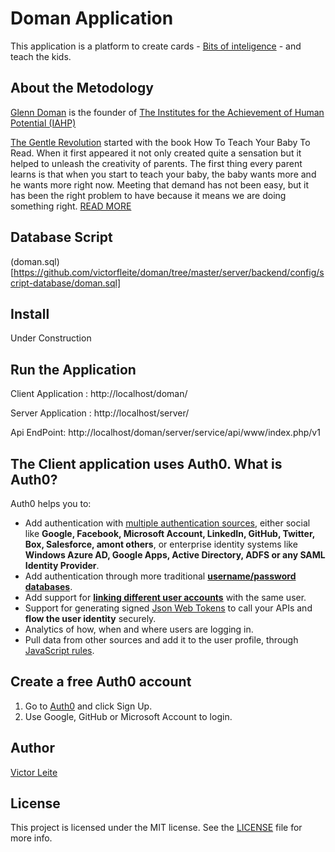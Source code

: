 # Doman Application

This application is a platform to create cards - [Bits of inteligence](http://www.gentlerevolution.com/mm5/merchant.mvc?Screen=CTGY&Category_Code=BOT) - and teach the kids.

## About the Metodology

[Glenn Doman](http://www.iahp.org/about-us/about-glenn-doman) is the founder of [The Institutes for the Achievement of Human Potential (IAHP)](http://www.iahp.org)

[The Gentle Revolution](http://www.gentlerevolution.com/mm5/merchant.mvc?Screen=SFNT&Store_Code=G) started with the book How To Teach Your Baby To Read. When it first appeared it not only created quite a sensation but it helped to unleash the creativity of parents. The first thing every parent learns is that when you start to teach your baby, the baby wants more and he wants more right now. Meeting that demand has not been easy, but it has been the right problem to have because it means we are doing something right. [READ MORE](http://www.gentlerevolution.com/mm5/merchant.mvc?Screen=ABOUT&Store_Code=G)

## Database Script

(doman.sql)[https://github.com/victorfleite/doman/tree/master/server/backend/config/script-database/doman.sql]


## Install

Under Construction



## Run the Application

Client Application : http://localhost/doman/

Server Application : http://localhost/server/

Api EndPoint: http://localhost/doman/server/service/api/www/index.php/v1

## The Client application uses Auth0. What is Auth0?

Auth0 helps you to:

* Add authentication with [multiple authentication sources](https://docs.auth0.com/identityproviders), either social like **Google, Facebook, Microsoft Account, LinkedIn, GitHub, Twitter, Box, Salesforce, amont others**, or enterprise identity systems like **Windows Azure AD, Google Apps, Active Directory, ADFS or any SAML Identity Provider**.
* Add authentication through more traditional **[username/password databases](https://docs.auth0.com/mysql-connection-tutorial)**.
* Add support for **[linking different user accounts](https://docs.auth0.com/link-accounts)** with the same user.
* Support for generating signed [Json Web Tokens](https://docs.auth0.com/jwt) to call your APIs and **flow the user identity** securely.
* Analytics of how, when and where users are logging in.
* Pull data from other sources and add it to the user profile, through [JavaScript rules](https://docs.auth0.com/rules).

## Create a free Auth0 account

1. Go to [Auth0](https://auth0.com/signup) and click Sign Up.
2. Use Google, GitHub or Microsoft Account to login.

## Author

[Victor Leite](https://www.linkedin.com/in/victor-leite-software-engineer/)

## License

This project is licensed under the MIT license. See the [LICENSE](LICENSE.txt) file for more info.

